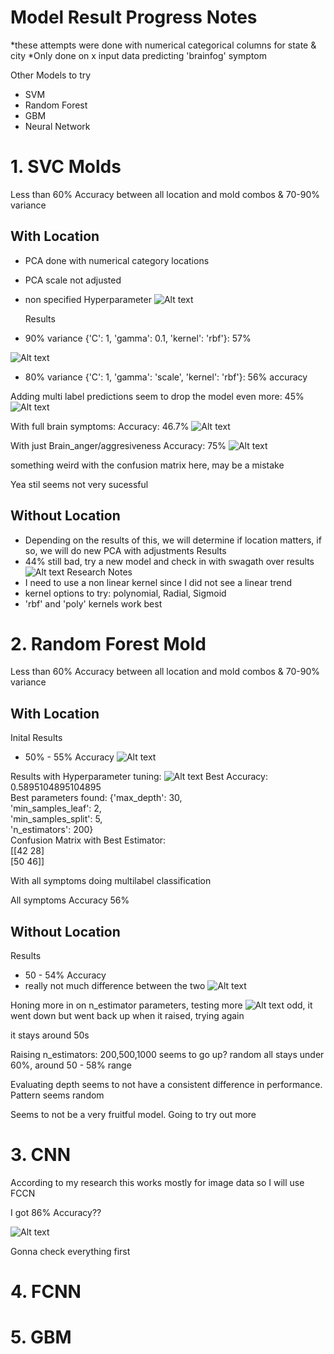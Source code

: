 # Model Result Progress Notes

*these attempts were done with numerical categorical columns for state & city
*Only done on x input data predicting 'brainfog' symptom

Other Models to try
- SVM
- Random Forest 
- GBM 
- Neural Network 

# 1. SVC Molds 
Less than 60% Accuracy between all location and mold combos & 70-90% variance

## With Location 
- PCA done with numerical category locations
- PCA scale not adjusted
- non specified Hyperparameter
![Alt text](image-1.png)

    Results
- 90% variance {'C': 1, 'gamma': 0.1, 'kernel': 'rbf'}: 57%

![Alt text](image-5.png)
- 80% variance {'C': 1, 'gamma': 'scale', 'kernel': 'rbf'}: 56% accuracy 

Adding multi label predictions seem to drop the model even more: 45%
![Alt text](image-8.png)

With full brain symptoms: 
Accuracy: 46.7% 
![Alt text](image-9.png)

With just Brain_anger/aggresiveness 
Accuracy: 75%
![Alt text](image-10.png)

something weird with the confusion matrix here, may be a mistake 

Yea stil seems not very sucessful

## Without Location
- Depending on the results of this, we will determine if location matters, if so, we will do new PCA with adjustments 
Results
- 44% still bad, try a new model and check in with swagath over results
![Alt text](image-2.png)
Research Notes
- I need to use a non linear kernel since I did not see a linear trend 
- kernel options to try: polynomial, Radial, Sigmoid
- 'rbf' and 'poly' kernels work best 

# 2. Random Forest Mold
Less than 60% Accuracy between all location and mold combos & 70-90% variance 
## With Location
Inital Results
- 50% - 55% Accuracy
![Alt text](image-4.png)

Results with Hyperparameter tuning:
![Alt text](image-6.png)
Best Accuracy: 0.5895104895104895 <br>
Best parameters found: {'max_depth': 30, <br>
'min_samples_leaf': 2, <br> 
'min_samples_split': 5,<br>
 'n_estimators': 200}<br>
Confusion Matrix with Best Estimator:<br>
[[42 28]<br>
 [50 46]]

 With all symptoms doing multilabel classification

 

All symptoms 
Accuracy 56%
    
## Without Location
Results
- 50 - 54% Accuracy
- really not much difference between the two
![Alt text](image-3.png)

 Honing more in on n_estimator parameters, testing more 
 ![Alt text](image-7.png)
 odd, it went down but went back up when it raised, trying again

 it stays around 50s 

 Raising n_estimators: 
 200,500,1000 seems to go up? random all stays under 60%, around 50 - 58% range 

 Evaluating depth
seems to not have a consistent difference in performance. Pattern seems random 

Seems to not be a very fruitful model. Going to try out more

# 3. CNN 

According to my research this works mostly for image data so I will use FCCN 

I got 86% Accuracy?? 

![Alt text](image-11.png)

Gonna check everything first

# 4. FCNN 

# 5. GBM

